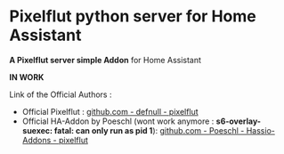 # Pixelflut python server for Home Assistant
**A Pixelflut server simple Addon** for Home Assistant


**IN WORK**


Link of the Official Authors :
  - Official Pixelflut : [github.com - defnull - pixelflut](https://github.com/defnull/pixelflut)
  - Official HA-Addon by Poeschl (wont work anymore : **s6-overlay-suexec: fatal: can only run as pid 1**): [github.com - Poeschl - Hassio-Addons - pixelflut](https://github.com/Poeschl/Hassio-Addons/tree/main/pixelflut)

